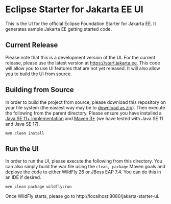 # Eclipse Starter for Jakarta EE UI
This is the UI for the official Eclipse Foundation Starter for Jakarta EE. It generates sample Jakarta EE getting started code.

## Current Release
Please note that this is a development version of the UI. For the current release, please use the latest version at https://start.jakarta.ee. This code will allow you to use UI features that are not yet released. It will also allow you to build the UI from source.

## Building from Source
In order to build the project from source, please download this repository on your file system (the easiest way may be to [download as zip](https://github.com/eclipse-ee4j/starter/archive/refs/heads/master.zip)). Then execute the following from the parent directory. Please ensure you have installed a [Java SE 11+ implementation](https://adoptium.net/?variant=openjdk8) and [Maven 3+](https://maven.apache.org/download.cgi) (we have tested with Java SE 11 and Java SE 17).

```
mvn clean install
```

##  Run the UI
In order to run the UI, please execute the following from this directory. You can also simply build the war file using the `clean, package` Maven goals and deploye the code to either WildFly 26 or JBoss EAP 7.4. You can do this in an IDE if desired.

```
mvn clean package wildfly:run
```

Once WildFly starts, please go to http://localhost:8080/jakarta-starter-ui.
